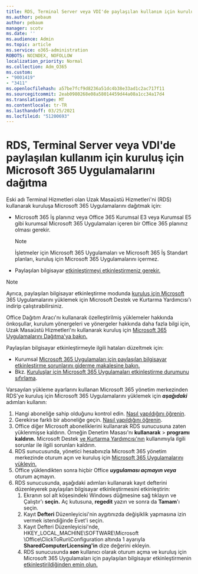 ```yaml
---
title: RDS, Terminal Server veya VDI'de paylaşılan kullanım için kuruluş için Microsoft 365 Uygulamalarını dağıtma
ms.author: pebaum
author: pebaum
manager: scotv
ms.date: ''
ms.audience: Admin
ms.topic: article
ms.service: o365-administration
ROBOTS: NOINDEX, NOFOLLOW
localization_priority: Normal
ms.collection: Adm_O365
ms.custom:
- "9001419"
- "3411"
ms.openlocfilehash: a57be7fcf9d8236a51dc4b38e33ad1c2ac717f11
ms.sourcegitcommit: 2eab0980268e08a58014459d44a08a1cc34a17d4
ms.translationtype: MT
ms.contentlocale: tr-TR
ms.lasthandoff: 03/25/2021
ms.locfileid: "51200693"
---
```

# <a name="deploying-microsoft-365-apps-for-enterprise-for-shared-use-on-rds-terminal-server-or-vdi"></a>RDS, Terminal Server veya VDI'de paylaşılan kullanım için kuruluş için Microsoft 365 Uygulamalarını dağıtma

Eski adı Terminal Hizmetleri olan Uzak Masaüstü Hizmetleri'ni (RDS) kullanarak kuruluşa Microsoft 365 Uygulamalarını dağıtmak için:

- Microsoft 365 İş planınız veya Office 365 Kurumsal E3 veya Kurumsal E5 gibi kurumsal Microsoft 365 Uygulamaları içeren bir Office 365 planınız olması gerekir.
   > [!NOTE]
   > İşletmeler için Microsoft 365 Uygulamaları ve Microsoft 365 İş Standart planları, kuruluş için Microsoft 365 Uygulamalarını içermez.
- Paylaşılan bilgisayar [etkinleştirmeyi etkinleştirmeniz gerekir.](https://docs.microsoft.com/DeployOffice/overview-shared-computer-activation)

> [!NOTE]
> Ayrıca, paylaşılan bilgisayar etkinleştirme modunda [kuruluş için Microsoft](https://aka.ms/SaRA_OfficeSCA_M365Portal) 365 Uygulamalarını yüklemek için Microsoft Destek ve Kurtarma Yardımcısı'ı indirip çalıştırabilirsiniz.

Office Dağıtım Aracı'nı kullanarak özelleştirilmiş yüklemeler hakkında önkoşullar, kurulum yönergeleri ve yönergeler hakkında daha fazla bilgi için, Uzak Masaüstü Hizmetleri'nı kullanarak kuruluş için [Microsoft 365 Uygulamalarını Dağıtma'ya bakın.](https://docs.microsoft.com/DeployOffice/deploy-microsoft-365-apps-remote-desktop-services)

Paylaşılan bilgisayar etkinleştirmeyle ilgili hataları düzeltmek için:

- Kurumsal [Microsoft 365 Uygulamaları için paylaşılan bilgisayar etkinleştirme sorunlarını giderme makalesine bakın.](https://docs.microsoft.com/DeployOffice/troubleshoot-shared-computer-activation)
- Bkz. [Kuruluşlar için Microsoft 365 Uygulamaları etkinleştirme durumunu sıfırlama](https://go.microsoft.com/fwlink/?linkid=2109218).

Varsayılan yükleme ayarlarını kullanan Microsoft 365 yönetim merkezinden RDS'ye kuruluş için Microsoft 365 Uygulamalarını yüklemek için ***aşağıdaki*** adımları kullanın:

1. Hangi aboneliğe sahip olduğunu kontrol edin. [Nasıl yapıldığını öğrenin](https://docs.microsoft.com/microsoft-365/admin/admin-overview/what-subscription-do-i-have).
2. Gerekirse farklı bir aboneliğe geçin. [Nasıl yapıldığını öğrenin](https://docs.microsoft.com/microsoft-365/commerce/subscriptions/switch-to-a-different-plan).
3. Office diğer Microsoft aboneliklerini kullanarak RDS sunucusuna zaten yüklenmişse kaldırın. Örneğin Denetim Masası'nı **kullanarak**  >  **programı kaldırın.** Microsoft Destek [ve Kurtarma Yardımcısı'nın](https://aka.ms/SARA-OfficeUninstall-Alchemy) kullanımıyla ilgili sorunlar ile ilgili sorunları kaldırın.
4. RDS sunucusunda, yönetici hesabınızla Microsoft 365 yönetim merkezinde oturum açın ve kuruluş için [Microsoft 365 Uygulamalarını yükleyin.](https://portal.office.com/OLS/MySoftware.aspx)
5. Office yüklendikten sonra hiçbir Office ***uygulaması açmayın veya*** oturum açmayın.
6. RDS sunucusunda, aşağıdaki adımları kullanarak kayıt defterini düzenleyerek paylaşılan bilgisayar etkinleştirmesini etkinleştirin:
   1. Ekranın sol alt köşesindeki Windows düğmesine sağ tıklayın ve Çalıştır'ı **seçin.** Aç kutusuna, **regedit** yazın ve sonra da **Tamam**'ı seçin.
   2. Kayıt **Defteri** Düzenleyicisi'nin aygıtınızda değişiklik yapmasına izin vermek istendiğinde Evet'i seçin.
   3. Kayıt Defteri Düzenleyicisi'nde, HKEY_LOCAL_MACHINE\SOFTWARE\Microsoft \Office\ClickToRun\Configuration altında 1 ayarıyla **SharedComputerLicensing'in** dize değerini ekleyin.
   4. RDS sunucusunda ***son*** kullanıcı olarak oturum açma ve kuruluş için Microsoft 365 Uygulamaları için paylaşılan bilgisayar etkinleştirmenin [etkinleştirildiğinden emin olun.](https://docs.microsoft.com/DeployOffice/troubleshoot-shared-computer-activation#verify-that-activation-for-microsoft-365-apps-succeeded)
